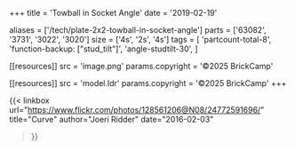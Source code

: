 +++
title = 'Towball in Socket Angle'
date  = '2019-02-19'

aliases = ['/tech/plate-2x2-towball-in-socket-angle']
parts = ['63082', '3731', '3022', '3020']
size  = ['4s', '2s', '4s']
tags  = [
  'partcount-total-8',
  'function-backup: ["stud_tilt"]',
  'angle-studtilt-30',
]

[[resources]]
src              = 'image.png'
params.copyright = '©2025 BrickCamp'

[[resources]]
src              = 'model.ldr'
params.copyright = '©2025 BrickCamp'
+++

{{< linkbox
    url="https://www.flickr.com/photos/128561206@N08/24772591696/"
    title="Curve"
    author="Joeri Ridder"
    date="2016-02-03"
>}}
